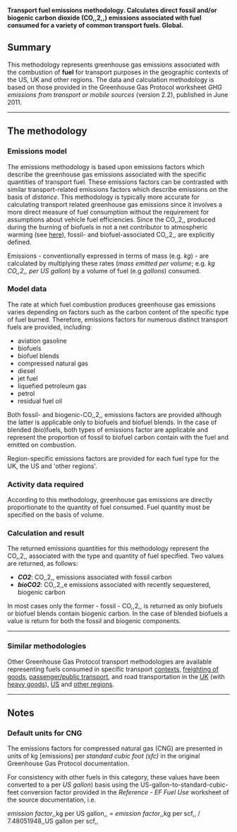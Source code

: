 **Transport fuel emissions methodology. Calculates direct fossil and/or
biogenic carbon dioxide (CO,,2,,) emissions associated with fuel
consumed for a variety of common transport fuels. Global.**

## Summary

This methodology represents greenhouse gas emissions associated with the
combustion of **fuel** for transport purposes in the geographic contexts
of the US, UK and other regions. The data and calculation methodology is
based on those provided in the Greenhouse Gas Protocol worksheet *GHG
emissions from transport or mobile sources* (version 2.2), published in
June 2011.

-----

## The methodology

### Emissions model

The emissions methodology is based upon emissions factors which describe
the greenhouse gas emissions associated with the specific quantities of
transport fuel. These emissions factors can be contrasted with similar
transport-related emissions factors which describe emissions on the
basis of *distance*. This methodology is typically more accurate for
calculating transport related greenhouse gas emissions since it involves
a more direct measure of fuel consumption without the requirement for
assumptions about vehicle fuel efficiencies. Since the CO,,2,, produced
during the burning of biofuels in not a net contributor to atmospheric
warming (see [here](Carbon_dioxide_emissions)), fossil- and
biofuel-associated CO,,2,, are explicitly defined.

Emissions - conventionally expressed in terms of mass (e.g. *kg*) - are
calculated by multiplying these rates (*mass emitted per volume*; e.g.
*kg CO,,2,, per US gallon*) by a volume of fuel (e.g *gallons*)
consumed.

### Model data

The rate at which fuel combustion produces greenhouse gas emissions
varies depending on factors such as the carbon content of the specific
type of fuel burned. Therefore, emissions factors for numerous distinct
transport fuels are provided, including:

  - aviation gasoline
  - biofuels
  - biofuel blends
  - compressed natural gas
  - diesel
  - jet fuel
  - liquefied petroleum gas
  - petrol
  - residual fuel oil

Both fossil- and biogenic-CO,,2,, emissions factors are provided
although the latter is applicable only to biofuels and biofuel blends.
In the case of blended (bio)fuels, both types of emissions factor are
applicable and represent the proportion of fossil to biofuel carbon
contain with the fuel and emitted on combustion.

Region-specific emissions factors are provided for each fuel type for
the UK, the US and 'other regions'.

### Activity data required

According to this methodology, greenhouse gas emissions are directly
proportionate to the quantity of fuel consumed. Fuel quantity must be
specified on the basis of volume.

### Calculation and result

The returned emissions quantities for this methodology represent the
CO,,2,, associated with the type and quantity of fuel specified. Two
values are returned, as follows:

  - ***CO2***: CO,,2,, emissions associated with fossil carbon
  - ***bioCO2***: CO,,2,,e emissions associated with recently
    sequestered, biogenic carbon

In most cases only the former - fossil - CO,,2,, is returned as only
biofuels or biofuel blends contain biogenic carbon. In the case of
blended biofuels a value is return for both the fossil and biogenic
components.

-----

### Similar methodologies

Other Greenhouse Gas Protocol transport methodologies are available
representing fuels consumed in specific transport
[contexts](Transport_fuels_with_context_by_Greenhouse_Gas_Protocol),
[freighting of goods](Freight_transport_by_Greenhouse_Gas_Protocol),
[passenger/public
transport](Passenger_transport_by_Greenhouse_Gas_Protocol), and road
transportation in the [UK](UK_road_transport_by_Greenhouse_Gas_Protocol)
(with [heavy
goods](UK_heavy_goods_transport_by_Greenhouse_Gas_Protocol)),
[US](US_road_transport_by_Greenhouse_Gas_Protocol) and [other
regions](Other_regional_road_transport_by_Greenhouse_Gas_Protocol).

-----

## Notes

### Default units for CNG

The emissions factors for compressed natural gas (CNG) are presented in
units of kg \[emissions\] per *standard cubic foot (sfc)* in the
original Greenhouse Gas Protocol documentation.

For consistency with other fuels in this category, these values have
been converted to a per *US gallon*) basis using the
US-gallon-to-standard-cubic-feet conversion factor provided in the
*Reference - EF Fuel Use* worksheet of the source documentation, i.e.

*emission factor*,,kg per US gallon,, = *emission factor*,,kg per scf,,
/ 7.48051948,,US gallon per scf,,
